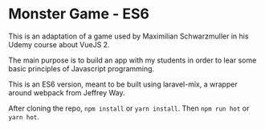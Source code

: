# Monster Game - ES6

This is an adaptation of a game used by Maximilian Schwarzmuller in his 
Udemy course about VueJS 2.

The main purpose is to build an app with my students in order to lear some 
basic principles of Javascript programming.

This is an ES6 version, meant to be built using laravel-mix, a wrapper around
 webpack from Jeffrey Way.
 
After cloning the repo, `npm install` or `yarn install`. Then `npm run hot` 
or `yarn hot`.

